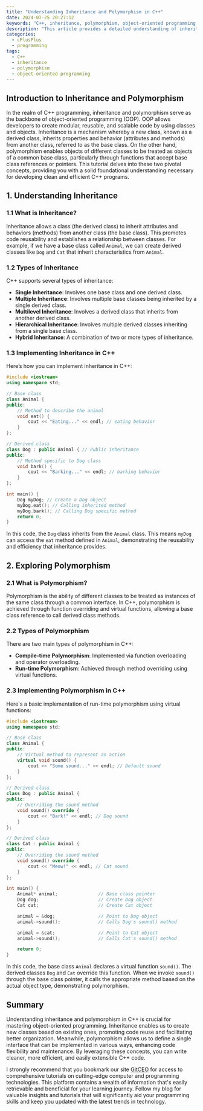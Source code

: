 ```yaml
---
title: "Understanding Inheritance and Polymorphism in C++"
date: 2024-07-25 20:27:12
keywords: "C++, inheritance, polymorphism, object-oriented programming, C++ classes, virtual functions, base class, derived class"
description: "This article provides a detailed understanding of inheritance and polymorphism in C++, two fundamental concepts of object-oriented programming. It explains how these concepts work alongside practical examples and code snippets. Inheritance allows the creation of new classes based on existing classes, promoting code reusability, while polymorphism enables a single interface to represent different data types. By the end of this tutorial, readers will grasp how to implement inheritance and polymorphism in their C++ programs effectively. Discover practical coding examples that highlight these concepts and understand their significance in software development."
categories:
  - cPlusPlus
  - programming
tags:
  - C++
  - inheritance
  - polymorphism
  - object-oriented programming
---
```


## Introduction to Inheritance and Polymorphism

In the realm of C++ programming, inheritance and polymorphism serve as the backbone of object-oriented programming (OOP). OOP allows developers to create modular, reusable, and scalable code by using classes and objects. Inheritance is a mechanism whereby a new class, known as a derived class, inherits properties and behavior (attributes and methods) from another class, referred to as the base class. On the other hand, polymorphism enables objects of different classes to be treated as objects of a common base class, particularly through functions that accept base class references or pointers. This tutorial delves into these two pivotal concepts, providing you with a solid foundational understanding necessary for developing clean and efficient C++ programs.

<!-- more -->

## 1. Understanding Inheritance

### 1.1 What is Inheritance?

Inheritance allows a class (the derived class) to inherit attributes and behaviors (methods) from another class (the base class). This promotes code reusability and establishes a relationship between classes. For example, if we have a base class called `Animal`, we can create derived classes like `Dog` and `Cat` that inherit characteristics from `Animal`.

### 1.2 Types of Inheritance

C++ supports several types of inheritance:
- **Single Inheritance**: Involves one base class and one derived class.
- **Multiple Inheritance**: Involves multiple base classes being inherited by a single derived class.
- **Multilevel Inheritance**: Involves a derived class that inherits from another derived class.
- **Hierarchical Inheritance**: Involves multiple derived classes inheriting from a single base class.
- **Hybrid Inheritance**: A combination of two or more types of inheritance.

### 1.3 Implementing Inheritance in C++

Here’s how you can implement inheritance in C++:

```cpp
#include <iostream>
using namespace std;

// Base class
class Animal {
public:
    // Method to describe the animal
    void eat() {
        cout << "Eating..." << endl; // eating behavior
    }
};

// Derived class
class Dog : public Animal { // Public inheritance
public:
    // Method specific to Dog class
    void bark() {
        cout << "Barking..." << endl; // barking behavior
    }
};

int main() {
    Dog myDog; // Create a Dog object
    myDog.eat(); // Calling inherited method
    myDog.bark(); // Calling Dog specific method
    return 0;
}
```

In this code, the `Dog` class inherits from the `Animal` class. This means `myDog` can access the `eat` method defined in `Animal`, demonstrating the reusability and efficiency that inheritance provides.

## 2. Exploring Polymorphism

### 2.1 What is Polymorphism?

Polymorphism is the ability of different classes to be treated as instances of the same class through a common interface. In C++, polymorphism is achieved through function overriding and virtual functions, allowing a base class reference to call derived class methods.

### 2.2 Types of Polymorphism

There are two main types of polymorphism in C++:
- **Compile-time Polymorphism**: Implemented via function overloading and operator overloading.
- **Run-time Polymorphism**: Achieved through method overriding using virtual functions.

### 2.3 Implementing Polymorphism in C++

Here's a basic implementation of run-time polymorphism using virtual functions:

```cpp
#include <iostream>
using namespace std;

// Base class
class Animal {
public:
    // Virtual method to represent an action
    virtual void sound() {
        cout << "Some sound..." << endl; // Default sound
    }
};

// Derived class
class Dog : public Animal {
public:
    // Overriding the sound method
    void sound() override {
        cout << "Bark!" << endl; // Dog sound
    }
};

// Derived class
class Cat : public Animal {
public:
    // Overriding the sound method
    void sound() override {
        cout << "Meow!" << endl; // Cat sound
    }
};

int main() {
    Animal* animal;               // Base class pointer
    Dog dog;                      // Create Dog object
    Cat cat;                      // Create Cat object

    animal = &dog;                // Point to Dog object
    animal->sound();              // Calls Dog's sound() method

    animal = &cat;                // Point to Cat object
    animal->sound();              // Calls Cat's sound() method

    return 0;
}
```

In this code, the base class `Animal` declares a virtual function `sound()`. The derived classes `Dog` and `Cat` override this function. When we invoke `sound()` through the base class pointer, it calls the appropriate method based on the actual object type, demonstrating polymorphism.

## Summary

Understanding inheritance and polymorphism in C++ is crucial for mastering object-oriented programming. Inheritance enables us to create new classes based on existing ones, promoting code reuse and facilitating better organization. Meanwhile, polymorphism allows us to define a single interface that can be implemented in various ways, enhancing code flexibility and maintenance. By leveraging these concepts, you can write cleaner, more efficient, and easily extensible C++ code.

I strongly recommend that you bookmark our site [GitCEO](https://gitceo.com) for access to comprehensive tutorials on cutting-edge computer and programming technologies. This platform contains a wealth of information that's easily retrievable and beneficial for your learning journey. Follow my blog for valuable insights and tutorials that will significantly aid your programming skills and keep you updated with the latest trends in technology.
